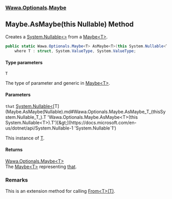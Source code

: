 ### [Wawa.Optionals](Wawa.Optionals.md 'Wawa.Optionals').[Maybe](Maybe.md 'Wawa.Optionals.Maybe')

## Maybe.AsMaybe<T>(this Nullable<T>) Method

Creates a [System.Nullable&lt;&gt;](https://docs.microsoft.com/en-us/dotnet/api/System.Nullable-1 'System.Nullable`1') from a [Maybe&lt;T&gt;](Maybe_T_.md 'Wawa.Optionals.Maybe<T>').

```csharp
public static Wawa.Optionals.Maybe<T> AsMaybe<T>(this System.Nullable<T> that)
    where T : struct, System.ValueType, System.ValueType;
```
#### Type parameters

<a name='Wawa.Optionals.Maybe.AsMaybe_T_(thisSystem.Nullable_T_).T'></a>

`T`

The type of parameter and generic in [Maybe&lt;T&gt;](Maybe_T_.md 'Wawa.Optionals.Maybe<T>').
#### Parameters

<a name='Wawa.Optionals.Maybe.AsMaybe_T_(thisSystem.Nullable_T_).that'></a>

`that` [System.Nullable&lt;](https://docs.microsoft.com/en-us/dotnet/api/System.Nullable-1 'System.Nullable`1')[T](Maybe.AsMaybe(Nullable).md#Wawa.Optionals.Maybe.AsMaybe_T_(thisSystem.Nullable_T_).T 'Wawa.Optionals.Maybe.AsMaybe<T>(this System.Nullable<T>).T')[&gt;](https://docs.microsoft.com/en-us/dotnet/api/System.Nullable-1 'System.Nullable`1')

This instance of [T](Maybe.AsMaybe(Nullable).md#Wawa.Optionals.Maybe.AsMaybe_T_(thisSystem.Nullable_T_).T 'Wawa.Optionals.Maybe.AsMaybe<T>(this System.Nullable<T>).T').

#### Returns
[Wawa.Optionals.Maybe&lt;](Maybe_T_.md 'Wawa.Optionals.Maybe<T>')[T](Maybe.AsMaybe(Nullable).md#Wawa.Optionals.Maybe.AsMaybe_T_(thisSystem.Nullable_T_).T 'Wawa.Optionals.Maybe.AsMaybe<T>(this System.Nullable<T>).T')[&gt;](Maybe_T_.md 'Wawa.Optionals.Maybe<T>')  
The [Maybe&lt;T&gt;](Maybe_T_.md 'Wawa.Optionals.Maybe<T>') representing [that](Maybe.AsMaybe(Nullable).md#Wawa.Optionals.Maybe.AsMaybe_T_(thisSystem.Nullable_T_).that 'Wawa.Optionals.Maybe.AsMaybe<T>(this System.Nullable<T>).that').

### Remarks
  
This is an extension method for calling [From&lt;T&gt;(T)](Maybe.From(T).md 'Wawa.Optionals.Maybe.From<T>(T)').
